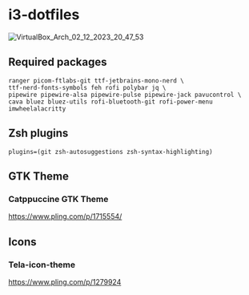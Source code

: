 # i3-dotfiles

![VirtualBox_Arch_02_12_2023_20_47_53](https://github.com/atemcozz/i3-dotfiles/assets/71273732/d62467a5-1d13-429a-93dd-14621a45a758)

## Required packages
```
ranger picom-ftlabs-git ttf-jetbrains-mono-nerd \
ttf-nerd-fonts-symbols feh rofi polybar jq \
pipewire pipewire-alsa pipewire-pulse pipewire-jack pavucontrol \
cava bluez bluez-utils rofi-bluetooth-git rofi-power-menu imwheelalacritty
```
## Zsh plugins
```
plugins=(git zsh-autosuggestions zsh-syntax-highlighting)
```

## GTK Theme
### Catppuccine GTK Theme
https://www.pling.com/p/1715554/

## Icons
### Tela-icon-theme
https://www.pling.com/p/1279924
